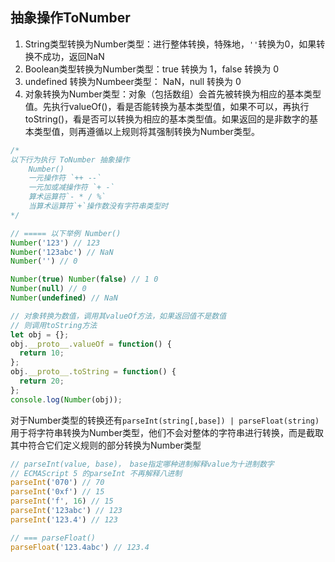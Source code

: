 ## 抽象操作ToNumber
1. String类型转换为Number类型：进行整体转换，特殊地，`''`转换为0，如果转换不成功，返回NaN
2. Boolean类型转换为Number类型：true 转换为 1，false 转换为 0
3. undefined 转换为Numbeer类型： NaN，null 转换为 0
4. 对象转换为Number类型：对象（包括数组）会首先被转换为相应的基本类型值。先执行valueOf()，看是否能转换为基本类型值，如果不可以，再执行toString()，看是否可以转换为相应的基本类型值。如果返回的是非数字的基本类型值，则再遵循以上规则将其强制转换为Number类型。


```js
/*
以下行为执行 ToNumber 抽象操作
    Number()
    一元操作符 `++ --`
    一元加或减操作符 `+ -`
    算术运算符`- * / %`
    当算术运算符`+`操作数没有字符串类型时
*/

// ===== 以下举例 Number()
Number('123') // 123
Number('123abc') // NaN
Number('') // 0

Number(true) Number(false) // 1 0
Number(null) // 0
Number(undefined) // NaN

// 对象转换为数值，调用其valueOf方法，如果返回值不是数值
// 则调用toString方法
let obj = {};
obj.__proto__.valueOf = function() {
  return 10;
};
obj.__proto__.toString = function() {
  return 20;
};
console.log(Number(obj));
```

对于Number类型的转换还有`parseInt(string[,base]) | parseFloat(string)` 用于将字符串转换为Number类型，他们不会对整体的字符串进行转换，而是截取其中符合它们定义规则的部分转换为Number类型
```js
// parseInt(value, base)， base指定哪种进制解释value为十进制数字
// ECMAScript 5 的parseInt 不再解释八进制
parseInt('070') // 70
parseInt('0xf') // 15
parseInt('f', 16) // 15
parseInt('123abc') // 123
parseInt('123.4') // 123

// === parseFloat()
parseFloat('123.4abc') // 123.4
```




